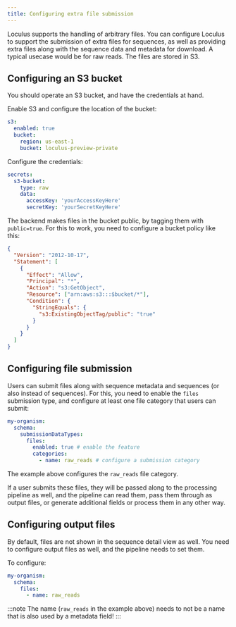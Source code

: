 ```yaml
---
title: Configuring extra file submission
---
```


Loculus supports the handling of arbitrary files.
You can configure Loculus to support the submission of extra files for sequences, as well as providing extra files along with the sequence data and metadata for download. A typical usecase would be for raw reads. The files are stored in S3.

## Configuring an S3 bucket

You should operate an S3 bucket, and have the credentials at hand.

Enable S3 and configure the location of the bucket:

```yaml
s3:
  enabled: true
  bucket:
    region: us-east-1
    bucket: loculus-preview-private
```

Configure the credentials:

```yaml
secrets:
  s3-bucket:
    type: raw
    data:
      accessKey: 'yourAccessKeyHere'
      secretKey: 'yourSecretKeyHere'
```

The backend makes files in the bucket public, by tagging them with `public=true`.
For this to work, you need to configure a bucket policy like this:

```json
{
  "Version": "2012-10-17",
  "Statement": [
    {
      "Effect": "Allow",
      "Principal": "*",
      "Action": "s3:GetObject",
      "Resource": ["arn:aws:s3:::$bucket/*"],
      "Condition": {
        "StringEquals": {
          "s3:ExistingObjectTag/public": "true"
        }
      }
    }
  ]
}
```

## Configuring file submission

Users can submit files along with sequence metadata and sequences (or also instead of sequences).
For this, you need to enable the `files` submission type, and configure at least one file category that users can submit:

```yaml
my-organism:
  schema:
    submissionDataTypes:
      files:
        enabled: true # enable the feature
        categories:
          - name: raw_reads # configure a submission category
```

The example above configures the `raw_reads` file category.

If a user submits these files, they will be passed along to the processing pipeline as well, and the pipeline can read them, pass them through as output files, or generate additional fields or process them in any other way.

## Configuring output files

By default, files are not shown in the sequence detail view as well.
You need to configure output files as well, and the pipeline needs to set them.

To configure:

```yaml
my-organism:
  schema:
    files:
      - name: raw_reads
```

:::note
The name (`raw_reads` in the example above) needs to not be a name that is also used by a metadata field!
:::
